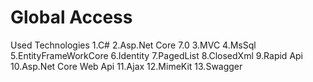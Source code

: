 # Global Access

Used Technologies
1.C#
2.Asp.Net Core 7.0
3.MVC
4.MsSql
5.EntityFrameWorkCore
6.Identity
7.PagedList
8.ClosedXml
9.Rapid Api
10.Asp.Net Core Web Api
11.Ajax
12.MimeKit
13.Swagger






